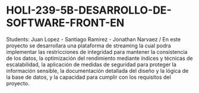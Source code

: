 # HOLI-239-5B-DESARROLLO-DE-SOFTWARE-FRONT-EN
Students: Juan Lopez - Santiago Ramirez - Jonathan Narvaez / 
 En este proyecto se desarrollara una plataforma de streaming la cual podra implementar  las restricciones de integridad para mantener la consistencia de los datos, la optimización del rendimiento mediante índices y técnicas de escalabilidad, la aplicación de medidas de seguridad para proteger la información sensible, la documentación detallada del diseño y la lógica de la base de datos, y la capacidad para cumplir con los requisitos del proyecto.
